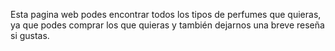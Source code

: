 Esta pagina web podes encontrar todos los tipos de perfumes que quieras, 
ya que podes comprar los que quieras y también dejarnos una breve reseña si gustas.